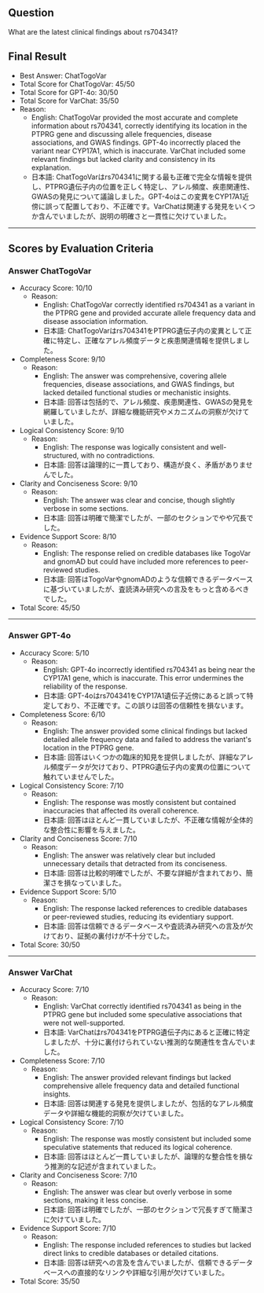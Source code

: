## Question

What are the latest clinical findings about rs704341?

## Final Result

- Best Answer: ChatTogoVar
- Total Score for ChatTogoVar: 45/50
- Total Score for GPT-4o: 30/50
- Total Score for VarChat: 35/50
- Reason:
  - English: ChatTogoVar provided the most accurate and complete information about rs704341, correctly identifying its location in the PTPRG gene and discussing allele frequencies, disease associations, and GWAS findings. GPT-4o incorrectly placed the variant near CYP17A1, which is inaccurate. VarChat included some relevant findings but lacked clarity and consistency in its explanation.
  - 日本語: ChatTogoVarはrs704341に関する最も正確で完全な情報を提供し、PTPRG遺伝子内の位置を正しく特定し、アレル頻度、疾患関連性、GWASの発見について議論しました。GPT-4oはこの変異をCYP17A1近傍に誤って配置しており、不正確です。VarChatは関連する発見をいくつか含んでいましたが、説明の明確さと一貫性に欠けていました。

---

## Scores by Evaluation Criteria

### Answer ChatTogoVar
- Accuracy Score: 10/10
  - Reason: 
    - English: ChatTogoVar correctly identified rs704341 as a variant in the PTPRG gene and provided accurate allele frequency data and disease association information.
    - 日本語: ChatTogoVarはrs704341をPTPRG遺伝子内の変異として正確に特定し、正確なアレル頻度データと疾患関連情報を提供しました。
- Completeness Score: 9/10
  - Reason: 
    - English: The answer was comprehensive, covering allele frequencies, disease associations, and GWAS findings, but lacked detailed functional studies or mechanistic insights.
    - 日本語: 回答は包括的で、アレル頻度、疾患関連性、GWASの発見を網羅していましたが、詳細な機能研究やメカニズムの洞察が欠けていました。
- Logical Consistency Score: 9/10
  - Reason: 
    - English: The response was logically consistent and well-structured, with no contradictions.
    - 日本語: 回答は論理的に一貫しており、構造が良く、矛盾がありませんでした。
- Clarity and Conciseness Score: 9/10
  - Reason: 
    - English: The answer was clear and concise, though slightly verbose in some sections.
    - 日本語: 回答は明確で簡潔でしたが、一部のセクションでやや冗長でした。
- Evidence Support Score: 8/10
  - Reason: 
    - English: The response relied on credible databases like TogoVar and gnomAD but could have included more references to peer-reviewed studies.
    - 日本語: 回答はTogoVarやgnomADのような信頼できるデータベースに基づいていましたが、査読済み研究への言及をもっと含めるべきでした。
- Total Score: 45/50

---

### Answer GPT-4o
- Accuracy Score: 5/10
  - Reason: 
    - English: GPT-4o incorrectly identified rs704341 as being near the CYP17A1 gene, which is inaccurate. This error undermines the reliability of the response.
    - 日本語: GPT-4oはrs704341をCYP17A1遺伝子近傍にあると誤って特定しており、不正確です。この誤りは回答の信頼性を損ないます。
- Completeness Score: 6/10
  - Reason: 
    - English: The answer provided some clinical findings but lacked detailed allele frequency data and failed to address the variant's location in the PTPRG gene.
    - 日本語: 回答はいくつかの臨床的知見を提供しましたが、詳細なアレル頻度データが欠けており、PTPRG遺伝子内の変異の位置について触れていませんでした。
- Logical Consistency Score: 7/10
  - Reason: 
    - English: The response was mostly consistent but contained inaccuracies that affected its overall coherence.
    - 日本語: 回答はほとんど一貫していましたが、不正確な情報が全体的な整合性に影響を与えました。
- Clarity and Conciseness Score: 7/10
  - Reason: 
    - English: The answer was relatively clear but included unnecessary details that detracted from its conciseness.
    - 日本語: 回答は比較的明確でしたが、不要な詳細が含まれており、簡潔さを損なっていました。
- Evidence Support Score: 5/10
  - Reason: 
    - English: The response lacked references to credible databases or peer-reviewed studies, reducing its evidentiary support.
    - 日本語: 回答は信頼できるデータベースや査読済み研究への言及が欠けており、証拠の裏付けが不十分でした。
- Total Score: 30/50

---

### Answer VarChat
- Accuracy Score: 7/10
  - Reason: 
    - English: VarChat correctly identified rs704341 as being in the PTPRG gene but included some speculative associations that were not well-supported.
    - 日本語: VarChatはrs704341をPTPRG遺伝子内にあると正確に特定しましたが、十分に裏付けられていない推測的な関連性を含んでいました。
- Completeness Score: 7/10
  - Reason: 
    - English: The answer provided relevant findings but lacked comprehensive allele frequency data and detailed functional insights.
    - 日本語: 回答は関連する発見を提供しましたが、包括的なアレル頻度データや詳細な機能的洞察が欠けていました。
- Logical Consistency Score: 7/10
  - Reason: 
    - English: The response was mostly consistent but included some speculative statements that reduced its logical coherence.
    - 日本語: 回答はほとんど一貫していましたが、論理的な整合性を損なう推測的な記述が含まれていました。
- Clarity and Conciseness Score: 7/10
  - Reason: 
    - English: The answer was clear but overly verbose in some sections, making it less concise.
    - 日本語: 回答は明確でしたが、一部のセクションで冗長すぎて簡潔さに欠けていました。
- Evidence Support Score: 7/10
  - Reason: 
    - English: The response included references to studies but lacked direct links to credible databases or detailed citations.
    - 日本語: 回答は研究への言及を含んでいましたが、信頼できるデータベースへの直接的なリンクや詳細な引用が欠けていました。
- Total Score: 35/50